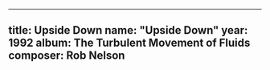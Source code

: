 
---
title: Upside Down
name: "Upside Down"
year:  1992
album: The Turbulent Movement of Fluids
composer: Rob Nelson
---
